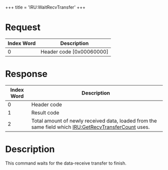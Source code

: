 +++
title = 'IRU:WaitRecvTransfer'
+++

# Request

| Index Word | Description                |
|------------|----------------------------|
| 0          | Header code \[0x00060000\] |

# Response

| Index Word | Description                                                                                                                                 |
|------------|---------------------------------------------------------------------------------------------------------------------------------------------|
| 0          | Header code                                                                                                                                 |
| 1          | Result code                                                                                                                                 |
| 2          | Total amount of newly received data, loaded from the same field which [IRU:GetRecvTransferCount](IRU:GetRecvTransferCount "wikilink") uses. |

# Description

This command waits for the data-receive transfer to finish.

